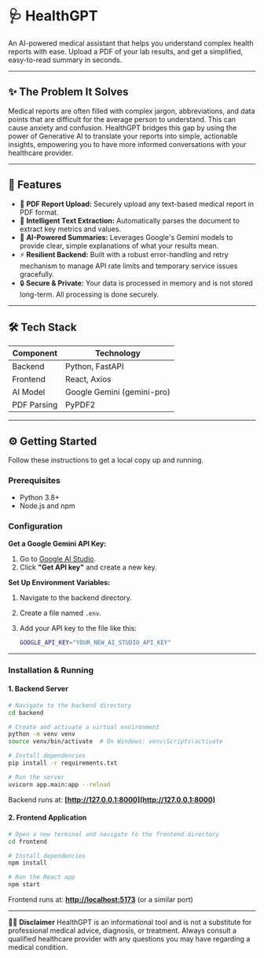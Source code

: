 # 🩺 **HealthGPT**

An AI-powered medical assistant that helps you understand complex health reports with ease. Upload a PDF of your lab results, and get a simplified, easy-to-read summary in seconds.

---

## ✨ **The Problem It Solves**

Medical reports are often filled with complex jargon, abbreviations, and data points that are difficult for the average person to understand. This can cause anxiety and confusion. HealthGPT bridges this gap by using the power of Generative AI to translate your reports into simple, actionable insights, empowering you to have more informed conversations with your healthcare provider.

---

## 🚀 **Features**

* 📄 **PDF Report Upload:** Securely upload any text-based medical report in PDF format.
* 🧠 **Intelligent Text Extraction:** Automatically parses the document to extract key metrics and values.
* 🤖 **AI-Powered Summaries:** Leverages Google's Gemini models to provide clear, simple explanations of what your results mean.
* ⚡ **Resilient Backend:** Built with a robust error-handling and retry mechanism to manage API rate limits and temporary service issues gracefully.
* 🔒 **Secure & Private:** Your data is processed in memory and is not stored long-term. All processing is done securely.

---

## 🛠️ **Tech Stack**

| Component   | Technology                 |
| ----------- | -------------------------- |
| Backend     | Python, FastAPI            |
| Frontend    | React, Axios               |
| AI Model    | Google Gemini (gemini-pro) |
| PDF Parsing | PyPDF2                     |

---

## ⚙️ **Getting Started**
Follow these instructions to get a local copy up and running.

### **Prerequisites**

* Python 3.8+
* Node.js and npm

### **Configuration**

**Get a Google Gemini API Key:**

1. Go to [Google AI Studio](https://aistudio.google.com/).
2. Click **"Get API key"** and create a new key.

**Set Up Environment Variables:**

1. Navigate to the backend directory.
2. Create a file named `.env`.
3. Add your API key to the file like this:

   ```bash
   GOOGLE_API_KEY="YOUR_NEW_AI_STUDIO_API_KEY"
   ```

---

### **Installation & Running**

#### 1. Backend Server

```bash
# Navigate to the backend directory
cd backend

# Create and activate a virtual environment
python -m venv venv
source venv/bin/activate  # On Windows: venv\Scripts\activate

# Install dependencies
pip install -r requirements.txt

# Run the server
uvicorn app.main:app --reload
```

Backend runs at: **[http://127.0.0.1:8000](http://127.0.0.1:8000)**

#### 2. Frontend Application

```bash
# Open a new terminal and navigate to the frontend directory
cd frontend

# Install dependencies
npm install

# Run the React app
npm start
```

Frontend runs at: **[http://localhost:5173](http://localhost:3000)** (or a similar port)

---

👨‍⚕️ **Disclaimer**
HealthGPT is an informational tool and is not a substitute for professional medical advice, diagnosis, or treatment. Always consult a qualified healthcare provider with any questions you may have regarding a medical condition.
